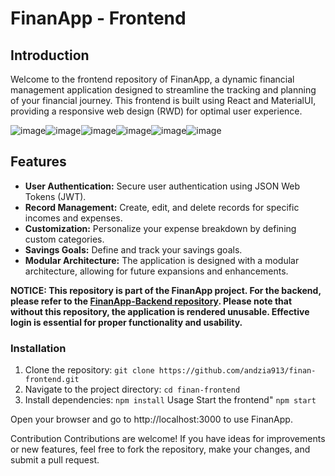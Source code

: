 # FinanApp - Frontend

## Introduction

Welcome to the frontend repository of FinanApp, a dynamic financial management application designed to streamline the tracking and planning of your financial journey. This frontend is built using React and MaterialUI, providing a responsive web design (RWD) for optimal user experience.

![image](https://github.com/andzia913/finan-frontend/assets/77329093/6c38f4c9-a57b-4bf0-8f85-18464aca722e)![image](https://github.com/andzia913/finan-frontend/assets/77329093/8a680392-cd7e-45b9-8379-ba8f206bbfe1)![image](https://github.com/andzia913/finan-frontend/assets/77329093/933f56ca-936f-400a-9744-7d929234097b)![image](https://github.com/andzia913/finan-frontend/assets/77329093/22a82bd2-53a9-4f00-9969-3c0da994eab6)![image](https://github.com/andzia913/finan-frontend/assets/77329093/d94913ce-93c1-42c7-822f-7747fe3ff147)![image](https://github.com/andzia913/finan-frontend/assets/77329093/cde76d51-b351-4d0a-84dc-3a3e452d7061)

## Features

- **User Authentication:** Secure user authentication using JSON Web Tokens (JWT).
- **Record Management:** Create, edit, and delete records for specific incomes and expenses.
- **Customization:** Personalize your expense breakdown by defining custom categories.
- **Savings Goals:** Define and track your savings goals.
- **Modular Architecture:** The application is designed with a modular architecture, allowing for future expansions and enhancements.

**NOTICE: This repository is part of the FinanApp project. For the backend, please refer to the [FinanApp-Backend repository](https://github.com/andzia913/FinanBackend). Please note that without this repository, the application is rendered unusable. Effective login is essential for proper functionality and usability.**

### Installation

1. Clone the repository: `git clone https://github.com/andzia913/finan-frontend.git`
2. Navigate to the project directory: `cd finan-frontend`
3. Install dependencies: `npm install`
Usage
Start the frontend" `npm start`

Open your browser and go to http://localhost:3000 to use FinanApp.

Contribution
Contributions are welcome! If you have ideas for improvements or new features, feel free to fork the repository, make your changes, and submit a pull request.

